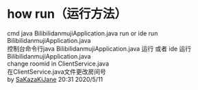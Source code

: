 <h1>how run（运行方法）</h1>
cmd java BilibilidanmujiApplication.java run  or  ide run BilibilidanmujiApplication.java</br>
控制台命令行java BilibilidanmujiApplication.java 运行  或者 ide 运行BilibilidanmujiApplication.java</br>
change roomid in ClientService.java</br>
在ClientService.java文件更改房间号</br>
by <a href="http://blogs.acproject.xyz/" target="_blank">SaKazaKiJane</a> 20:31 2020/5/11</br>